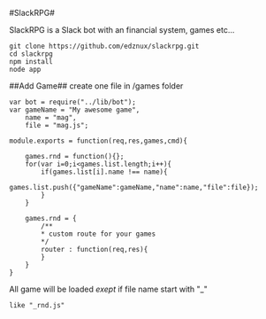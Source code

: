 #SlackRPG#


SlackRPG is a Slack bot with an financial system, games etc...

    git clone https://github.com/edznux/slackrpg.git
    cd slackrpg
    npm install
    node app

##Add Game##
create one file in /games folder

    var bot = require("../lib/bot");
    var gameName = "My awesome game",
        name = "mag",
        file = "mag.js";
    
    module.exports = function(req,res,games,cmd){
        
        games.rnd = function(){};
        for(var i=0;i<games.list.length;i++){
            if(games.list[i].name !== name){
                games.list.push({"gameName":gameName,"name":name,"file":file});
            }
        }
    
        games.rnd = {
            /**
            * custom route for your games
            */
            router : function(req,res){
            }
        }
    }

All game will be loaded *exept* if file name start with "_"

    like "_rnd.js"
